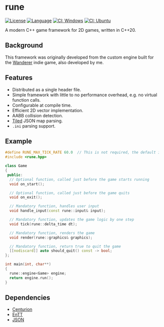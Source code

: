 # rune

[![License](https://img.shields.io/badge/license-MIT-blue.svg)](https://opensource.org/licenses/MIT)
[![Language](https://img.shields.io/badge/C%2B%2B-20-blue.svg)](https://en.wikipedia.org/wiki/C%2B%2B#Standardization)
[![CI: Windows](https://github.com/albin-johansson/rune/actions/workflows/windows.yml/badge.svg?branch=dev)](https://github.com/albin-johansson/rune/actions/workflows/windows.yml)
[![CI: Ubuntu](https://github.com/albin-johansson/rune/actions/workflows/ubuntu.yml/badge.svg?branch=dev)](https://github.com/albin-johansson/rune/actions/workflows/ubuntu.yml)

A modern C++ game framework for 2D games, written in C++20.

## Background

This framework was originally developed from the custom engine built for the
[Wanderer](https://github.com/albin-johansson/wanderer) indie game, also developed by me.

## Features

* Distributed as a single header file.
* Simple framework with little to no performance overhead, e.g. no virtual function calls.
* Configurable at compile time.
* Efficient 2D vector implementation.
* AABB collision detection.
* [Tiled](https://github.com/mapeditor/tiled) JSON map parsing.
* `.ini` parsing support.

## Example

```C++
#define RUNE_MAX_TICK_RATE 60.0  // This is not required, the default is 120.0
#include <rune.hpp>

class Game
{
 public:
  // Optional function, called just before the game starts running
  void on_start();

  // Optional function, called just before the game quits
  void on_exit();

  // Mandatory function, handles user input
  void handle_input(const rune::input& input);

  // Mandatory function, updates the game logic by one step
  void tick(rune::delta_time dt);

  // Mandatory function, renders the game
  void render(rune::graphics& graphics);

  // Mandatory function, return true to quit the game
  [[nodiscard]] auto should_quit() const -> bool;
};

int main(int, char**) 
{
  rune::engine<Game> engine;
  return engine.run();
}
```

## Dependencies

* [Centurion](https://github.com/albin-johansson/centurion)
* [EnTT](https://github.com/skypjack/entt)
* [JSON](https://github.com/nlohmann/json)
